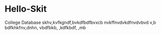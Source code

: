 # Hello-Skit
College Database
skhv,kvfkgndf,bvkdfbdfbvxcb 
nvkffnvdvkdfnvdvbvd
v,b bdfkhkfnv,dnhn,
 vbdfbkb, ,kdfkbdf, ,mb
